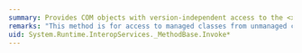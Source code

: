```yaml
---
summary: Provides COM objects with version-independent access to the <xref href="System.Reflection.MethodBase.Invoke*"></xref> method.
remarks: "This method is for access to managed classes from unmanaged code and should not be called from managed code.  \n  \n The <xref:System.Reflection.ConstructorInfo.Invoke%2A> methods invoke the constructor reflected by the instance that has the specified parameters."
uid: System.Runtime.InteropServices._MethodBase.Invoke*
---
```

